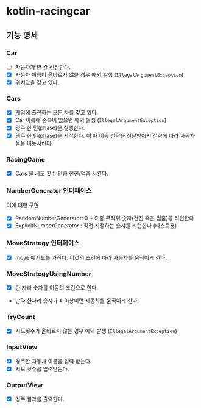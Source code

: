 # kotlin-racingcar

## 기능 명세

### Car

- [ ] 자동차가 한 칸 전진한다.
- [x] 자동차 이름이 올바르지 않을 경우 예외 발생 (`IllegalArgumentException`)
- [x] 위치값을 갖고 있다.

### Cars

- [x] 게임에 출전하는 모든 차를 갖고 있다.
- [x] Car 이름에 중복이 있으면 예외 발생 (`IllegalArgumentException`)
- [x] 경주 한 턴(phase)을 실행한다.
- [x] 경주 한 턴(phase)을 시작한다. 이 때 이동 전략을 전달받아서 전략에 따라 자동차들을 이동시킨다.

### RacingGame

- [x] Cars 을 시도 횟수 만큼 전진/멈춤 시킨다.

### NumberGenerator 인터페이스

이에 대한 구현

- [x] RandomNumberGenerator: 0 ~ 9 중 무작위 숫자(전진 혹은 멈춤)를 리턴한다
- [x] ExplicitNumberGenerator : 직접 지정하는 숫자를 리턴한다 (테스트용)

### MoveStrategy 인터페이스

- [x] move 메서드를 가진다. 이것의 조건에 따라 자동차를 움직이게 한다.

### MoveStrategyUsingNumber

- [x] 한 자리 숫자를 이동의 조건으로 한다.
- 만약 한자리 숫자가 4 이상이면 자동차를 움직이게 한다.

### TryCount

- [x] 시도횟수가 올바르지 않는 경우 예외 발생 (`IllegalArgumentException`)

### InputView

- [x] 경주할 자동차 이름을 입력 받는다.
- [x] 시도 횟수를 입력받는다.

### OutputView

- [x] 경주 결과를 출력한다.
